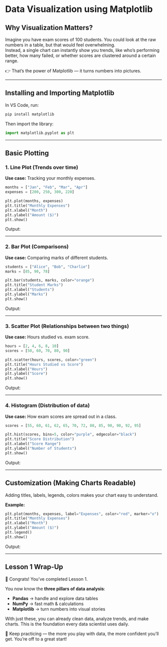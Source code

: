 
# Data Visualization using Matplotlib

## Why Visualization Matters?

Imagine you have exam scores of 100 students. You could look at the raw numbers in a table, but that would feel overwhelming.  
Instead, a single chart can instantly show you trends, like who’s performing better, how many failed, or whether scores are clustered around a certain range.

👉 That’s the power of Matplotlib — it turns numbers into pictures.

---

## Installing and Importing Matplotlib

In VS Code, run:  
```bash
pip install matplotlib
```

Then import the library:  
```python
import matplotlib.pyplot as plt
```

---

## Basic Plotting

### 1. Line Plot (Trends over time)
**Use case:** Tracking your monthly expenses.

```python
months = ["Jan", "Feb", "Mar", "Apr"]
expenses = [200, 250, 300, 220]

plt.plot(months, expenses)
plt.title("Monthly Expenses")
plt.xlabel("Month")
plt.ylabel("Amount ($)")
plt.show()
```

Output:

---

### 2. Bar Plot (Comparisons)
**Use case:** Comparing marks of different students.

```python
students = ["Alice", "Bob", "Charlie"]
marks = [85, 90, 78]

plt.bar(students, marks, color="orange")
plt.title("Student Marks")
plt.xlabel("Students")
plt.ylabel("Marks")
plt.show()
```

Output:

---

### 3. Scatter Plot (Relationships between two things)
**Use case:** Hours studied vs. exam score.

```python
hours = [2, 4, 6, 8, 10]
scores = [50, 60, 70, 80, 90]

plt.scatter(hours, scores, color="green")
plt.title("Hours Studied vs Score")
plt.xlabel("Hours")
plt.ylabel("Score")
plt.show()
```

Output:

---

### 4. Histogram (Distribution of data)
**Use case:** How exam scores are spread out in a class.

```python
scores = [55, 60, 61, 62, 65, 70, 72, 80, 85, 90, 90, 92, 95]

plt.hist(scores, bins=5, color="purple", edgecolor="black")
plt.title("Score Distribution")
plt.xlabel("Score Range")
plt.ylabel("Number of Students")
plt.show()
```

Output:

---

## Customization (Making Charts Readable)

Adding titles, labels, legends, colors makes your chart easy to understand.

**Example:**  
```python
plt.plot(months, expenses, label="Expenses", color="red", marker="o")
plt.title("Monthly Expenses")
plt.xlabel("Month")
plt.ylabel("Amount ($)")
plt.legend()
plt.show()
```

Output:

---

## Lesson 1 Wrap-Up

🎉 Congrats! You’ve completed Lesson 1.  

You now know the **three pillars of data analysis**:  
- **Pandas** → handle and explore data tables  
- **NumPy** → fast math & calculations  
- **Matplotlib** → turn numbers into visual stories  

With just these, you can already clean data, analyze trends, and make charts. This is the foundation every data scientist uses daily.  

📌 Keep practicing — the more you play with data, the more confident you’ll get. You’re off to a great start!
